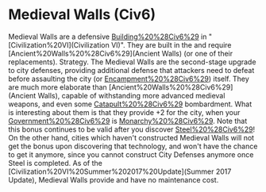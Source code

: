 # Medieval Walls (Civ6)

Medieval Walls are a defensive [Building%20%28Civ6%29](building) in "[Civilization%20VI](Civilization VI)". They are built in the and require [Ancient%20Walls%20%28Civ6%29](Ancient Walls) (or one of their replacements).
Strategy.
The Medieval Walls are the second-stage upgrade to city defenses, providing additional defense that attackers need to defeat before assaulting the city (or [Encampment%20%28Civ6%29](Encampment)) itself. They are much more elaborate than [Ancient%20Walls%20%28Civ6%29](Ancient Walls), capable of withstanding more advanced medieval weapons, and even some [Catapult%20%28Civ6%29](Catapult) bombardment.
What is interesting about them is that they provide +2 for the city, when your [Government%20%28Civ6%29](government) is [Monarchy%20%28Civ6%29](Monarchy). Note that this bonus continues to be valid after you discover [Steel%20%28Civ6%29](Steel)! On the other hand, cities which haven't constructed Medieval Walls will not get the bonus upon discovering that technology, and won't have the chance to get it anymore, since you cannot construct City Defenses anymore once Steel is completed.
As of the [Civilization%20VI%20Summer%202017%20Update](Summer 2017 Update), Medieval Walls provide and have no maintenance cost.